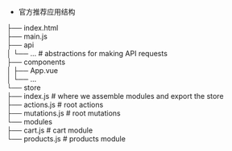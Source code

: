 * 官方推荐应用结构

├── index.html  
├── main.js  
├── api  
│   └── ... # abstractions for making API requests  
├── components  
│   ├── App.vue  
│   └── ...  
└── store  
    ├── index.js          # where we assemble modules and export the store  
    ├── actions.js        # root actions  
    ├── mutations.js      # root mutations  
    └── modules  
        ├── cart.js       # cart module  
        └── products.js   # products module  
